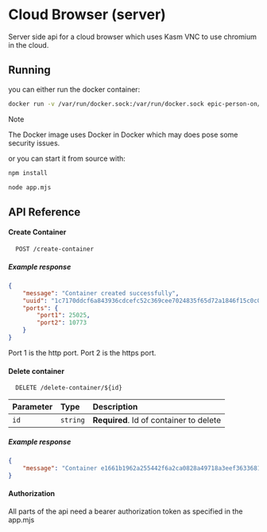 
# Cloud Browser (server)

Server side api for a cloud browser which uses Kasm VNC to use chromium in the cloud.

## Running
you can either run the docker container:
```bash
docker run -v /var/run/docker.sock:/var/run/docker.sock epic-person-on/cloud-browser:latest 
```
> [!NOTE]  
> The Docker image uses Docker in Docker which may does pose some security issues.

or you can start it from source with:
```bash
npm install

node app.mjs
```


## API Reference

#### Create Container

```http
  POST /create-container
```
##### Example response

```json
{
    "message": "Container created successfully",
    "uuid": "1c7170ddcf6a843936cdcefc52c369cee7024835f65d72a1846f15c0c0bf852a",
    "ports": {
        "port1": 25025,
        "port2": 10773
    }
}
```

Port 1 is the http port. 
Port 2 is the https port.

#### Delete container

```http
  DELETE /delete-container/${id}
```

| Parameter | Type     | Description                       |
| :-------- | :------- | :-------------------------------- |
| `id`      | `string` | **Required**. Id of container to delete |

##### Example response

```json
{
    "message": "Container e1661b1962a255442f6a2ca0828a49718a3eef363368122cdb5bbdf35d0ac75a deleted successfully"
}
```

#### Authorization

All parts of the api need a bearer authorization token as specified in the app.mjs
